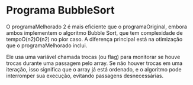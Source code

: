 # Programa BubbleSort

O programaMelhorado 2 é mais eficiente que o programaOriginal, embora ambos implementem o algoritmo Bubble Sort, que tem complexidade de tempoO(n2)O(n2) no pior caso. A diferença principal está na otimização que o programaMelhorado inclui. 

Ele usa uma variável chamada trocas (ou flag) para monitorar se houve trocas durante uma passagem pelo array. Se não houver trocas em uma iteração, isso significa que o array já está ordenado, e o algoritmo pode interromper sua execução, evitando passagens desnecessárias.